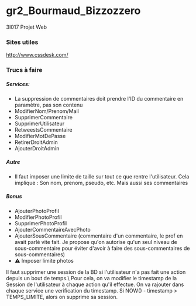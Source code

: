 # gr2_Bourmaud_Bizzozzero
3I017 Projet Web

### Sites utiles
http://www.cssdesk.com/

### Trucs à faire

##### Services:
* La suppression de commentaires doit prendre l'ID du commentaire en paramètre, pas son contenu
* ModifierNom/Prenom/Mail
* SupprimerCommentaire
* SupprimerUtilisateur
* RetweestsCommentaire
* ModifierMotDePasse
* RetirerDroitAdmin
* AjouterDroitAdmin

##### Autre
* Il faut imposer une limite de taille sur tout ce que rentre l'utilisateur. Cela implique : Son nom, prenom, pseudo, etc. Mais aussi ses commentaires

##### Bonus
* AjouterPhotoProfil
* ModifierPhotoProfil
* SupprimerPhotoProfil
* AjouterCommentaireAvecPhoto
* AjouterSousCommentaire (commentaire d'un commentaire, le prof en avait parlé vite fait. Je propose qu'on autorise qu'un seul niveau de sous-commentaire pour éviter d'avoir à faire des sous-commentaires de sous-commentaires)
* ⚠️️ Imposer limite photos

Il faut supprimer une session de la BD si l'utilisateur n'a pas fait une action depuis un bout de temps.\\
Pour cela, on va modifier le timestamp de la Session de l'utilisateur à chaque action qu'il effectue. On va rajouter dans chaque service une verification du timestamp. Si NOW() - timestamp > TEMPS_LIMITE, alors on supprime sa session.
